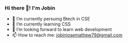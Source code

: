 ### Hi there 👋! I'm Jobin

- 🔭 I’m currently persuing Btech in CSE
- 🌱 I’m currently learning CSS
- 👯 I’m looking forward to learn web development 
- 📫 How to reach me: jobinjosemathew79@gmail.com
